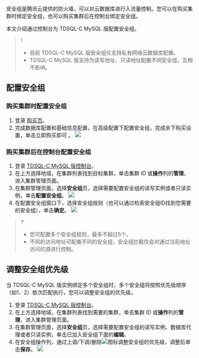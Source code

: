 安全组是腾讯云提供的防火墙，可以对云数据库进行入流量控制。您可以在购买集群时绑定安全组，也可以购买集群后在控制台绑定安全组。

本文介绍通过控制台为 TDSQL-C MySQL 版配置安全组。
>!
>- 目前 TDSQL-C MySQL 版安全组仅支持私有网络云数据库配置。
>- TDSQL-C MySQL 版支持为读写地址、只读地址配置不同安全组，互相不影响。

## 配置安全组
### 购买集群时配置安全组
1. 登录 [购买页](https://buy.cloud.tencent.com/cynosdb?regionId=8#/)。
2. 完成数据库配置和基础信息配置，在高级配置下配置安全组，完成余下购买设置，单击立即购买即可 。
![](https://staticintl.cloudcachetci.com/yehe/backend-news/kjDU265_14.png)

### 购买集群后在控制台配置安全组
1. 登录 [TDSQL-C MySQL 版控制台](https://console.cloud.tencent.com/cynosdb)。
2. 在上方选择地域，在集群列表找到目标集群，单击集群 ID 或**操作**列的**管理**，进入集群管理页面。
3. 在集群管理页面，选择**安全组**页，选择需要配置安全组的读写实例或者只读实例，单击**配置安全组**。
![](https://staticintl.cloudcachetci.com/yehe/backend-news/yh7N015_15.png)
4. 在配置安全组窗口下，选择安全组规则（也可以通过检索安全组ID找到您需要的安全组），单击**确定**。
![](https://staticintl.cloudcachetci.com/yehe/backend-news/CtjH139_16.png)
>?
>- 您可配置多个安全组规则，最多不超过5个。
>- 不同的访问地址可配置不同的安全组，安全组拦截仅会对通过当前地址访问的源进行控制。

## 调整安全组优先级
当 TDSQL-C MySQL 版实例绑定多个安全组时，多个安全组将按照优先级顺序（如1、2）依次匹配执行，您可以调整安全组的优先级。

1. 登录 [TDSQL-C MySQL 版控制台](https://console.cloud.tencent.com/cynosdb)。
2. 在上方选择地域，在集群列表找到需要的集群，单击集群 ID 或**操作**列的**管理**，进入集群管理页面。
3. 在集群管理页面，选择**安全组**页，选择需要配置安全组的读写实例、数据库代理或者只读实例，单击已加入安全组下面的**编辑**。
4. 在安全组操作列，通过上调/下调/删除![](https://qcloudimg.tencent-cloud.cn/raw/0796ce4fc98c14bfcb924b1da3083149.png)图标调整安全组的优先级，调整后单击**保存**。
![](https://staticintl.cloudcachetci.com/yehe/backend-news/9F25795_18.png)

